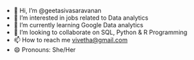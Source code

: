 - 👋 Hi, I’m @geetasivasaravanan
- 👀 I’m interested in jobs related to Data analytics
- 🌱 I’m currently learning Google Data analytics
- 💞️ I’m looking to collaborate on SQL, Python & R Programming
- 📫 How to reach me vivetha@gmail.com
- 😄 Pronouns: She/Her
<!---
geetasivasaravanan/geetasivasaravanan is a ✨ special ✨ repository because its `README.md` (this file) appears on your GitHub profile.
You can click the Preview link to take a look at your changes.
--->
